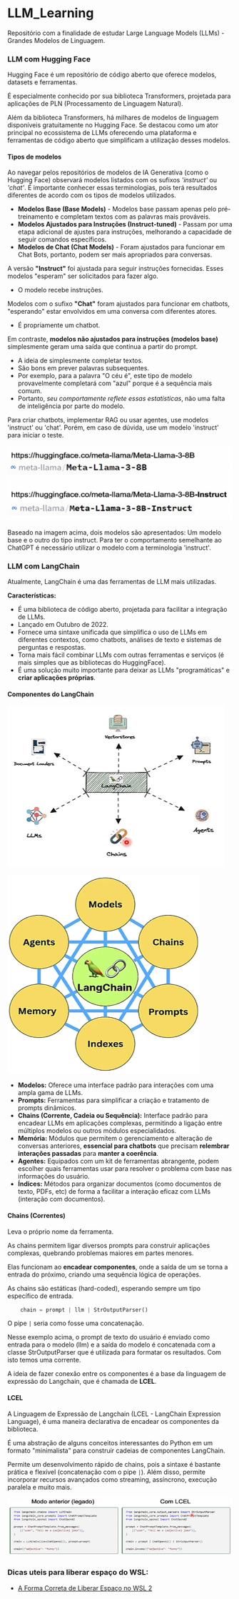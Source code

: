 # LLM_Learning

Repositório com a finalidade de estudar Large Language Models (LLMs) - Grandes Modelos de Linguagem.

### LLM com Hugging Face

Hugging Face é um repositório de código aberto que oferece modelos, datasets e ferramentas.

É especialmente conhecido por sua biblioteca Transformers, projetada para aplicações de PLN (Processamento de Linguagem Natural).

Além da biblioteca Transformers, há milhares de modelos de linguagem disponíveis gratuitamente no Hugging Face. Se destacou como um ator principal no ecossistema de LLMs oferecendo uma plataforma e ferramentas de código aberto que simplificam a utilização desses modelos.

#### Tipos de modelos

Ao navegar pelos repositórios de modelos de IA Generativa (como o Hugging Face) observará modelos listados com os sufixos _'instruct'_ ou _'chat'_. É importante conhecer essas terminologias, pois terá resultados diferentes de acordo com os tipos de modelos utilizados.

- **Modelos Base (Base Models)** - Modelos base passam apenas pelo pré-treinamento e completam textos com as palavras mais prováveis.
- **Modelos Ajustados para Instruções (Instruct-tuned)** - Passam por uma etapa adicional de ajustes para instruções, melhorando a capacidade de seguir comandos específicos.
- **Modelos de Chat (Chat Models)** - Foram ajustados para funcionar em Chat Bots, portanto, podem ser mais apropriados para conversas.

A versão **"Instruct"** foi ajustada para seguir instruções fornecidas. Esses modelos "esperam" ser solicitados para fazer algo.

- O modelo recebe instruções.

Modelos com o sufixo **"Chat"** foram ajustados para funcionar em chatbots, "esperando" estar envolvidos em uma conversa com diferentes atores.

- É propriamente um chatbot.

Em contraste, **modelos não ajustados para instruções (modelos base)** simplesmente geram uma saída que continua a partir do prompt.

- A ideia de simplesmente completar textos.
- São bons em prever palavras subsequentes.
- Por exemplo, para a palavra "O céu é", este tipo de modelo provavelmente completará com "azul" porque é a sequência mais comum.
- Portanto, _seu comportamente reflete essas estatísticas_, não uma falta de inteligência por parte do modelo.

Para criar chatbots, implementar RAG ou usar agentes, use modelos 'instruct' ou 'chat'. Porém, em caso de dúvida, use um modelo 'instruct' para iniciar o teste.

![Tipos de modelos exemplo](readme-imgs/img.png)

Baseado na imagem acima, dois modelos são apresentados: Um modelo base e o outro do tipo instruct. Para ter o comportamento semelhante ao ChatGPT é necessário utilizar o modelo com a terminologia 'instruct'.

### LLM com LangChain

Atualmente, LangChain é uma das ferramentas de LLM mais utilizadas.

**Características:**

- É uma biblioteca de código aberto, projetada para facilitar a integração de LLMs.
- Lançado em Outubro de 2022.
- Fornece uma sintaxe unificada que simplifica o uso de LLMs em diferentes contextos, como chatbots, análises de texto e sistemas de perguntas e respostas.
- Torna mais fácil combinar LLMs com outras ferramentas e serviços (é mais simples que as bibliotecas do HuggingFace).
- É uma solução muito importante para deixar as LLMs "programáticas" e **criar aplicações próprias**.

#### Componentes do LangChain

![Alguns componentes do LangChain](readme-imgs/langchain.png)

![Principais componentes](readme-imgs/langchain_2.png)

- **Modelos:** Oferece uma interface padrão para interações com uma ampla gama de LLMs.
- **Prompts:** Ferramentas para simplificar a criação e tratamento de prompts dinâmicos.
- **Chains (Corrente, Cadeia ou Sequência):** Interface padrão para encadear LLMs em aplicações complexas, permitindo a ligação entre múltiplos modelos ou outros módulos especialidados.
- **Memória:** Módulos que permitem o gerenciamento e alteração de conversas anteriores, **essencial para chatbots** que precisam **relembrar interações passadas** para **manter a coerência**.
- **Agentes:** Equipados com um kit de ferramentas abrangente, podem escolher quais ferramentas usar para resolver o problema com base nas informações do usuário.
- **Índices:** Métodos para organizar documentos (como documentos de texto, PDFs, etc) de forma a facilitar a interação eficaz com LLMs (interação com documentos).

#### Chains (Correntes)

Leva o próprio nome da ferramenta.

As chains permitem ligar diversos prompts para construir aplicações complexas, quebrando problemas maiores em partes menores.

Elas funcionam ao **encadear componentes**, onde a saída de um se torna a entrada do próximo, criando uma sequência lógica de operações.

As chains são estáticas (hard-coded), esperando sempre um tipo específico de entrada.

```py
    chain = prompt | llm | StrOutputParser()
```

O pipe `|` seria como fosse uma concatenação.

Nesse exemplo acima, o prompt de texto do usuário é enviado como entrada para o modelo (llm) e a saída do modelo é concatenada com a classe StrOutputParser que é utilizada para formatar os resultados. Com isto temos uma corrente.

A ideia de fazer conexão entre os componentes é a base da linguagem de expressão do Langchain, que é chamada de **LCEL**.

#### LCEL

A Linguagem de Expressão de Langchain (LCEL - LangChain Expression Language), é uma maneira declarativa de encadear os componentes da biblioteca.

É uma abstração de alguns conceitos interessantes do Python em um formato "minimalista" para construir cadeias de componentes LangChain.

Permite um desenvolvimento rápido de chains, pois a sintaxe é bastante prática e flexível (concatenação com o pipe `|`). Além disso, permite incorporar recursos avançados como streaming, assíncrono, execução paralela e muito mais.

![lcel exemplo](readme-imgs/lcel.png)

### Dicas uteis para liberar espaço do WSL:

- [A Forma Correta de Liberar Espaço no WSL 2](https://www.tabnews.com.br/freitaschz/a-forma-correta-de-liberar-espaco-no-wsl-2)
